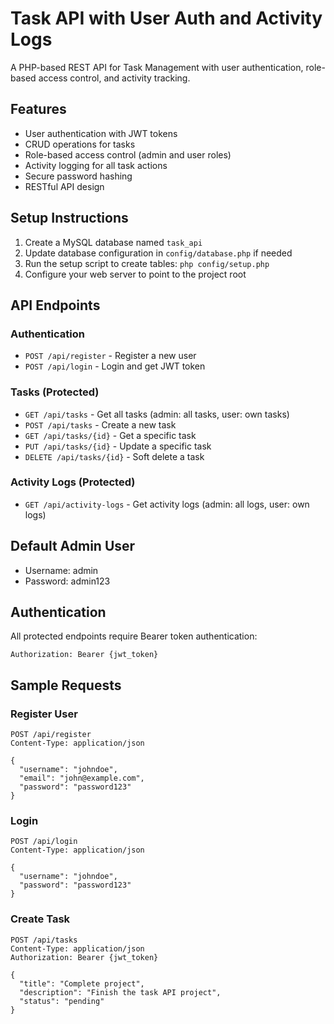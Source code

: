 # Task API with User Auth and Activity Logs

A PHP-based REST API for Task Management with user authentication, role-based access control, and activity tracking.

## Features

- User authentication with JWT tokens
- CRUD operations for tasks
- Role-based access control (admin and user roles)
- Activity logging for all task actions
- Secure password hashing
- RESTful API design

## Setup Instructions

1. Create a MySQL database named `task_api`
2. Update database configuration in `config/database.php` if needed
3. Run the setup script to create tables: `php config/setup.php`
4. Configure your web server to point to the project root

## API Endpoints

### Authentication

- `POST /api/register` - Register a new user
- `POST /api/login` - Login and get JWT token

### Tasks (Protected)

- `GET /api/tasks` - Get all tasks (admin: all tasks, user: own tasks)
- `POST /api/tasks` - Create a new task
- `GET /api/tasks/{id}` - Get a specific task
- `PUT /api/tasks/{id}` - Update a specific task
- `DELETE /api/tasks/{id}` - Soft delete a task

### Activity Logs (Protected)

- `GET /api/activity-logs` - Get activity logs (admin: all logs, user: own logs)

## Default Admin User

- Username: admin
- Password: admin123

## Authentication

All protected endpoints require Bearer token authentication:

```
Authorization: Bearer {jwt_token}
```

## Sample Requests

### Register User

```
POST /api/register
Content-Type: application/json

{
  "username": "johndoe",
  "email": "john@example.com",
  "password": "password123"
}
```

### Login

```
POST /api/login
Content-Type: application/json

{
  "username": "johndoe",
  "password": "password123"
}
```

### Create Task

```
POST /api/tasks
Content-Type: application/json
Authorization: Bearer {jwt_token}

{
  "title": "Complete project",
  "description": "Finish the task API project",
  "status": "pending"
}
```
